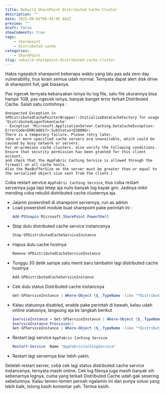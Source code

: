 ```yaml
---
title: Rebuild SharePoint Distributed Cache Cluster
description: ""
date: 2025-09-01T06:43:05.842Z
preview: ""
draft: false
showComments: true
tags:
    - sharepoint
    - distrubuted cache
categories:
    - SharePoint
slug: rebuild-sharepoint-distributed-cache-cluster
---
```


Habis ngepatch sharepoint beberapa waktu yang lalu pas ada zero day vulnerability, trus kirain semua udah normal. Ternyata dapat alert disk drive di sharepoint full, gak biasanya.

Pas ngecek ternyata kebanyakan isinya itu log file, satu file ukurannya bisa hampir 1GB, pas ngecek isinya, banyak banget error terkait Distributed Cache. Salah satu contohnya :

```
Unexpected Exception in SPDistributedCachePointerWrapper::InitializeDataCacheFactory for usage 'DistributedLogonTokenCache' 
- Exception 'Microsoft.ApplicationServer.Caching.DataCacheException: ErrorCode<ERRCA0017>:SubStatus<ES0006>:
There is a temporary failure. Please retry later. 
(One or more specified cache servers are unavailable, which could be caused by busy network or servers. 
For on-premises cache clusters, also verify the following conditions. 
Ensure that security permission has been granted for this client account, 
and check that the AppFabric Caching Service is allowed through the firewall on all cache hosts. 
Also the MaxBufferSize on the server must be greater than or equal to the serialized object size sent from the client.) 
```

Coba restart service `AppFabric Caching Service`, trus coba restart servernya juga tapi tetep aja nulis banyak log kayak gini. Jadinya mikir mending coba rebuild distributed cache clusternya aja. 
- Jalanin powershell di sharepoint servernya, run as admin
- Load powershell module buat sharepoint pake perintah ini :
  ```PowerShell
  Add-PSSnapin Microsoft.SharePoint.PowerShell
  ```
- Stop dulu distributed cache service instancenya
  ```PowerShell
  Stop-SPDistributedCacheServiceInstance
  ```
- Hapus dulu cache hostnya
  ```PowerShell
  Remove-SPDistributedCacheServiceInstance
  ```
- Tunggu 30 detik sampe satu menit baru tambahin lagi distributed cache hostnya
  ```PowerShell
  Add-SPDistributedCacheServiceInstance
  ```
- Cek dulu status Distributed cache instancnya 
  ```PowerShell
  Get-SPServiceInstance | Where-Object {$_.TypeName -like "*Distributed*"}
  ```
- Kalau statusnya disabled, enable pake perintah di bawah, kalau udah online statusnya, langsung aja ke langkah berikut
  ```PowerShell
  $serviceInstance = Get-SPServiceInstance | Where-Object {$_.TypeName -like "*Distributed*"}
  $serviceInstance.Provision()
  Get-SPServiceInstance | Where-Object {$_.TypeName -like "*Distributed*"}
  ```
- Restart lagi service `AppFabric Caching Service` 
  ```PowerShell
  Restart-Service -Name "AppFabricCachingService"
  ```
- Restart lagi servernya biar lebih yakin.

Setelah restart server, coba cek lagi status distributed cache service instancenya, ternyata masih online.
Cek log filenya juga masih banyak sih sebenarnya lognya, cuma yang terkait Distributed Cache udah gak sesering sebelumnya.
Kalau temen-temen pernah ngalamin ini dan punya solusi yang lebih baik, tolong kasih komentar yah. Terima kasih.
